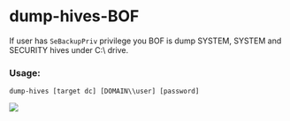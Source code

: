 # dump-hives-BOF

If user has ``SeBackupPriv`` privilege you BOF is dump SYSTEM, SYSTEM and SECURITY hives under C:\ drive.

### Usage:
``dump-hives [target dc] [DOMAIN\\user] [password]``

![](https://raw.githubusercontent.com/erberkan/dump-hives-BOF/main/dump-hives.png)
